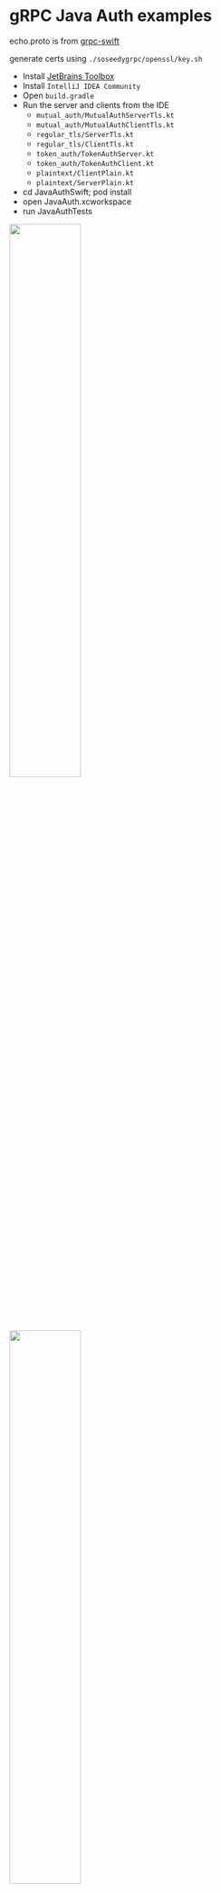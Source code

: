 # gRPC Java Auth examples

echo.proto is from [grpc-swift](https://github.com/grpc/grpc-swift/blob/master/Sources/Examples/Echo/echo.proto)

generate certs using `./soseedygrpc/openssl/key.sh`

- Install [JetBrains Toolbox](https://www.jetbrains.com/toolbox/)
- Install `IntelliJ IDEA Community`
- Open `build.gradle`
- Run the server and clients from the IDE
  - `mutual_auth/MutualAuthServerTls.kt`
  - `mutual_auth/MutualAuthClientTls.kt`
  - `regular_tls/ServerTls.kt`
  - `regular_tls/ClientTls.kt`
  - `token_auth/TokenAuthServer.kt`
  - `token_auth/TokenAuthClient.kt`
  - `plaintext/ClientPlain.kt`
  - `plaintext/ServerPlain.kt`
- cd JavaAuthSwift; pod install
- open JavaAuth.xcworkspace
- run JavaAuthTests

<img src="img/1.png" width="50%" />
<img src="img/2.png" width="50%" />
<img src="img/3.png" width="50%" />

## failed to bind

- `killall -9 java`

## connect refused

Update `/etc/hosts` with `127.0.0.1	example.com`
The cert generation script is tied to the example.com hostname.

## errors

Java client hostname wrong. Fix by updating `CLIENT_CN="localhost"` to `CLIENT_CN="example.com"`

> Caused by: javax.net.ssl.SSLHandshakeException: error:10000410:SSL routines:OPENSSL_internal:SSLV3_ALERT_HANDSHAKE_FAILURE

Swift client hostname wrong. Fix by updating `CLIENT_CN="example.com"` to `CLIENT_CN="localhost"`

> SwiftGRPC.RPCError.callError(successful, status unavailable: Connect Failed
